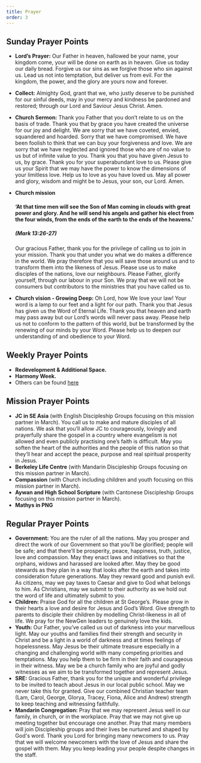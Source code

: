 ```yaml
---
title: Prayer
order: 3
---
```


## Sunday Prayer Points

- **Lord’s Prayer:** Our Father in heaven, hallowed be your name, your kingdom come, your will be done on earth as in heaven. Give us today our daily bread. Forgive us our sins as we forgive those who sin against us. Lead us not into temptation, but deliver us from evil. For the kingdom, the power, and the glory are yours now and forever.
- **Collect:** Almighty God, grant that we, who justly deserve to be punished for our sinful deeds, may in your mercy and kindness be pardoned and restored; through our Lord and Saviour Jesus Christ. Amen.
- **Church Sermon:** Thank you Father that you don’t relate to us on the basis of trade. Thank you that by grace you have created the universe for our joy and delight. We are sorry that we have coveted, envied, squandered and hoarded. Sorry that we have compromised. We have been foolish to think that we can buy your forgiveness and love. We are sorry that we have neglected and ignored those who are of no value to us but of infinite value to you. Thank you that you have given Jesus to us, by grace. Thank you for your superabundant love to us. Please give us your Spirit that we may have the power to know the dimensions of your limitless love. Help us to love as you have loved us. May all power and glory, wisdom and might be to Jesus, your son, our Lord. Amen. 
- **Church mission** 
  #### ‘At that time men will see the Son of Man coming in clouds with great power and glory. And he will send his angels and gather his elect from the four winds, from the ends of the earth to the ends of the heavens.’
  ##### (Mark 13:26-27) 

  Our gracious Father, thank you for the privilege of calling us to join in your mission. Thank you that under you what we do makes a difference in the world. We pray therefore that you will save those around us and to transform them into the likeness of Jesus. Please use us to make disciples of the nations, love our neighbours. Please Father, glorify yourself, through our labour in your Son. We pray that we will not be consumers but contributors to the ministries that you have called us to. 

- **Church vision - Growing Deep:** Oh Lord, how We love your law! Your word is a lamp to our feet and a light for our path. Thank you that Jesus has given us the Word of Eternal Life. Thank you that heaven and earth may pass away but our Lord’s words will never pass away. Please help us not to conform to the pattern of this world, but be transformed by the renewing of our minds by your Word. Please help us to deepen our understanding of and obedience to your Word. 




## Weekly Prayer Points

- **Redevelopment & Additional Space.**
- **Harmony Week.**
- Others can be found [here](https://stgeorgeshurstville.org.au/prayer)


## Mission Prayer Points

- **JC in SE Asia** (with English Discipleship Groups focusing on this mission partner in March). You call us to make and mature disciples of all nations. We ask that you’ll allow JC to courageously, lovingly and prayerfully share the gospel in a country where evangelism is not allowed and even publicly practising one’s faith is difficult. May you soften the heart of the authorities and the people of this nation so that they’ll hear and accept the peace, purpose and real spiritual prosperity in Jesus. 
- **Berkeley Life Centre** (with Mandarin Discipleship Groups focusing on this mission partner in March). 
- **Compassion** (with Church including children and youth focusing on this mission partner in March).
- **Aywan and High School Scripture** (with Cantonese Discipleship Groups focusing on this mission partner in March).  
- **Mathys in PNG**

## Regular Prayer Points

- **Government:** You are the ruler of all the nations. May you prosper and direct the work of our Government so that you’ll be glorified; people will be safe; and that there’ll be prosperity, peace, happiness, truth, justice, love and compassion. May they enact laws and initiatives so that the orphans, widows and harassed are looked after. May they be good stewards as they plan in a way that looks after the earth and takes into consideration future generations. May they reward good and punish evil. As citizens, may we pay taxes to Caesar and give to God what belongs to him. As Christians, may we submit to their authority as we hold out the word of life and ultimately submit to you. 
- **Children:** Praise God for all the children at St George’s. Please grow in their hearts a love and desire for Jesus and God’s Word. Give strength to parents to disciple their children by modelling Christ-likeness in all of life. We pray for the NewGen leaders to genuinely love the kids. 
- **Youth:** Our Father, you’ve called us out of darkness into your marvellous light. May our youths and families find their strength and security in Christ and be a light in a world of darkness and at times feelings of hopelessness. May Jesus be their ultimate treasure especially in a changing and challenging world with many competing priorities and temptations. May you help them to be firm in their faith and courageous in their witness. May we be a church family who are joyful and godly witnesses as we aim to be transformed together and represent Jesus.
- **SRE:** Gracious Father, thank you for the unique and wonderful privilege to be invited to teach about Jesus in our local public school. May we never take this for granted. Give our combined Christian teacher team (Lam, Carol, George, Glorya, Tracey, Fiona, Alice and Andrew) strength to keep teaching and witnessing faithfully. 
- **Mandarin Congregation:** Pray that we may represent Jesus well in our family, in church, or in the workplace. Pray that we may not give up meeting together but encourage one another.  Pray that many members will join Discipleship groups and their lives be nurtured and shaped by God's word. Thank you Lord for bringing many newcomers to us. Pray that we will welcome newcomers with the love of Jesus and share the gospel with them. May you keep leading your people despite changes in the staff. 
